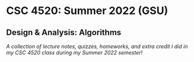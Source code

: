 # CSC 4520: Summer 2022 (GSU)
## Design & Analysis: Algorithms
*A collection of lecture notes, quizzes, homeworks, and extra credit I did in my CSC 4520 class during my Summer 2022 semester!*
